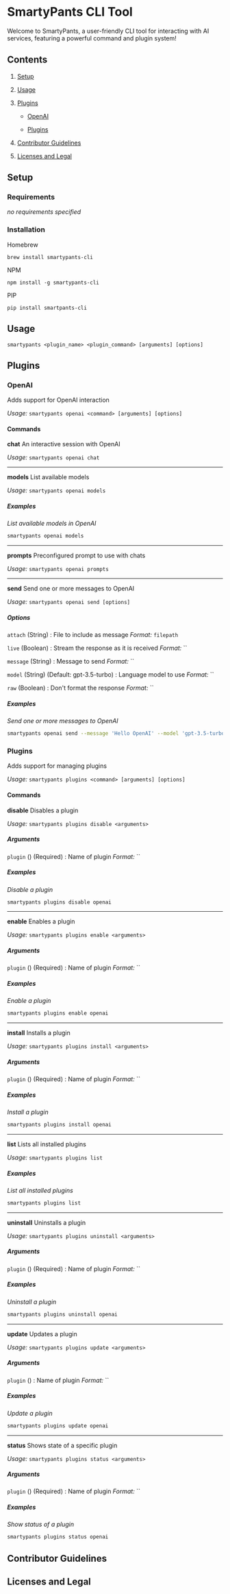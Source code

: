 # SmartyPants CLI Tool

Welcome to SmartyPants, a user-friendly CLI tool for interacting with AI services, featuring a powerful command and plugin system!

## Contents

1. [Setup](#setup)
2. [Usage](#usage)
3. [Plugins](#plugins)
    
    - [OpenAI](#OpenAI)
    
    - [Plugins](#Plugins)
    
4. [Contributor Guidelines](#contributor-guidelines)
5. [Licenses and Legal](#licenses-and-legal)

## Setup

### Requirements

_no requirements specified_

### Installation

Homebrew

`brew install smartypants-cli`

NPM

`npm install -g smartypants-cli`

PIP

`pip install smartpants-cli`


## Usage

`smartypants <plugin_name> <plugin_command> [arguments] [options]`


## Plugins


### OpenAI

Adds support for OpenAI interaction

_Usage:_ `smartypants openai <command> [arguments] [options]`

#### Commands


**chat** An interactive session with OpenAI

_Usage:_ `smartypants openai chat`








---


**models** List available models

_Usage:_ `smartypants openai models`








##### Examples


_List available models in OpenAI_
```bash
smartypants openai models
```



---


**prompts** Preconfigured prompt to use with chats

_Usage:_ `smartypants openai prompts`








---


**send** Send one or more messages to OpenAI

_Usage:_ `smartypants openai send [options]`






##### Options


`attach` (String)   : File to include as message 
_Format:_ `filepath`

`live` (Boolean)   : Stream the response as it is received 
_Format:_ ``

`message` (String)   : Message to send 
_Format:_ ``

`model` (String) (Default: gpt-3.5-turbo)  : Language model to use 
_Format:_ ``

`raw` (Boolean)   : Don't format the response 
_Format:_ ``





##### Examples


_Send one or more messages to OpenAI_
```bash
smartypants openai send --message 'Hello OpenAI' --model 'gpt-3.5-turbo'
```







### Plugins

Adds support for managing plugins

_Usage:_ `smartypants plugins <command> [arguments] [options]`

#### Commands


**disable** Disables a plugin

_Usage:_ `smartypants plugins disable <arguments>`



##### Arguments


`plugin` () (Required) : Name of plugin 
_Format:_ ``








##### Examples


_Disable a plugin_
```bash
smartypants plugins disable openai
```



---


**enable** Enables a plugin

_Usage:_ `smartypants plugins enable <arguments>`



##### Arguments


`plugin` () (Required) : Name of plugin 
_Format:_ ``








##### Examples


_Enable a plugin_
```bash
smartypants plugins enable openai
```



---


**install** Installs a plugin

_Usage:_ `smartypants plugins install <arguments>`



##### Arguments


`plugin` () (Required) : Name of plugin 
_Format:_ ``








##### Examples


_Install a plugin_
```bash
smartypants plugins install openai
```



---


**list** Lists all installed plugins

_Usage:_ `smartypants plugins list`








##### Examples


_List all installed plugins_
```bash
smartypants plugins list
```



---


**uninstall** Uninstalls a plugin

_Usage:_ `smartypants plugins uninstall <arguments>`



##### Arguments


`plugin` () (Required) : Name of plugin 
_Format:_ ``








##### Examples


_Uninstall a plugin_
```bash
smartypants plugins uninstall openai
```



---


**update** Updates a plugin

_Usage:_ `smartypants plugins update <arguments>`



##### Arguments


`plugin` ()  : Name of plugin 
_Format:_ ``








##### Examples


_Update a plugin_
```bash
smartypants plugins update openai
```



---


**status** Shows state of a specific plugin

_Usage:_ `smartypants plugins status <arguments>`



##### Arguments


`plugin` () (Required) : Name of plugin 
_Format:_ ``








##### Examples


_Show status of a plugin_
```bash
smartypants plugins status openai
```








## Contributor Guidelines



## Licenses and Legal

